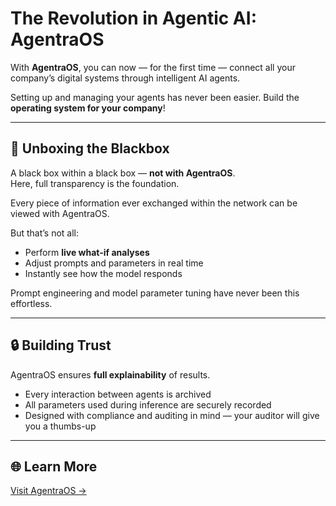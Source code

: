 # The Revolution in Agentic AI: AgentraOS

With **AgentraOS**, you can now — for the first time — connect all your company’s digital systems through intelligent AI agents.

Setting up and managing your agents has never been easier. Build the **operating system for your company**!

---

## 🧠 Unboxing the Blackbox

A black box within a black box — **not with AgentraOS**.  
Here, full transparency is the foundation.

Every piece of information ever exchanged within the network can be viewed with AgentraOS.

But that’s not all:

- Perform **live what-if analyses**
- Adjust prompts and parameters in real time  
- Instantly see how the model responds  

Prompt engineering and model parameter tuning have never been this effortless.

---

## 🔒 Building Trust

AgentraOS ensures **full explainability** of results.

- Every interaction between agents is archived  
- All parameters used during inference are securely recorded  
- Designed with compliance and auditing in mind — your auditor will give you a thumbs-up  

---

## 🌐 Learn More

[Visit AgentraOS →](https://agentraos.com/en#unboxing_the_blackbox)

